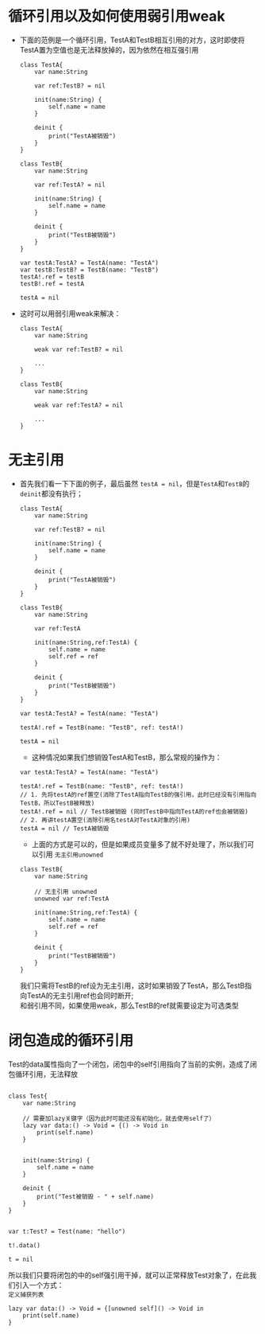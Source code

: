 # 循环引用以及如何使用弱引用weak

- 下面的范例是一个循环引用，TestA和TestB相互引用的对方，这时即使将TestA置为空值也是无法释放掉的，因为依然在相互强引用

  ```sw
  class TestA{
      var name:String
      
      var ref:TestB? = nil
      
      init(name:String) {
          self.name = name
      }
      
      deinit {
          print("TestA被销毁")
      }
  }

  class TestB{
      var name:String
      
      var ref:TestA? = nil
      
      init(name:String) {
          self.name = name
      }
      
      deinit {
          print("TestB被销毁")
      }
  }

  var testA:TestA? = TestA(name: "TestA")
  var testB:TestB? = TestB(name: "TestB")
  testA!.ref = testB
  testB!.ref = testA

  testA = nil
  ```

- 这时可以用弱引用weak来解决：

  ```sw
  class TestA{
      var name:String
      
      weak var ref:TestB? = nil
      
      ...
  }

  class TestB{
      var name:String
      
      weak var ref:TestA? = nil
      
      ...
  }
  ```

#   无主引用

- 首先我们看一下下面的例子，最后虽然 `testA = nil`，但是`TestA`和`TestB`的`deinit`都没有执行；

  ```sw
  class TestA{
      var name:String
      
      var ref:TestB? = nil
      
      init(name:String) {
          self.name = name
      }
      
      deinit {
          print("TestA被销毁")
      }
  }

  class TestB{
      var name:String
      
      var ref:TestA
      
      init(name:String,ref:TestA) {
          self.name = name
          self.ref = ref
      }
      
      deinit {
          print("TestB被销毁")
      }
  }

  var testA:TestA? = TestA(name: "TestA")

  testA!.ref = TestB(name: "TestB", ref: testA!)

  testA = nil
  ```

  - 这种情况如果我们想销毁TestA和TestB，那么常规的操作为：

  ```sw
  var testA:TestA? = TestA(name: "TestA")

  testA!.ref = TestB(name: "TestB", ref: testA!)
  // 1. 先将testA的ref置空(消除了TestA指向TestB的强引用，此时已经没有引用指向TestB，所以TestB被释放)
  testA!.ref = nil // TestB被销毁 (同时TestB中指向TestA的ref也会被销毁)
  // 2. 再讲testA置空(消除引用名testA对TestA对象的引用)
  testA = nil // TestA被销毁
  ```

  - 上面的方式是可以的，但是如果成员变量多了就不好处理了，所以我们可以引用 `无主引用unowned`

  ```sw
  class TestB{
      var name:String
      
      // 无主引用 unowned
      unowned var ref:TestA
      
      init(name:String,ref:TestA) {
          self.name = name
          self.ref = ref
      }
      
      deinit {
          print("TestB被销毁")
      }
  }
  ```

  我们只需将TestB的ref设为无主引用，这时如果销毁了TestA，那么TestB指向TestA的无主引用ref也会同时断开;<br>
  和弱引用不同，如果使用weak，那么TestB的ref就需要设定为可选类型

# 闭包造成的循环引用
  Test的data属性指向了一个闭包，闭包中的self引用指向了当前的实例，造成了闭包循环引用，无法释放

  ```sw

  class Test{
      var name:String
      
      // 需要加lazy关键字（因为此时可能还没有初始化，就去使用self了）
      lazy var data:() -> Void = {() -> Void in
          print(self.name)
      }
      
      
      init(name:String) {
          self.name = name
      }
      
      deinit {
          print("Test被销毁 - " + self.name)
      }
  }


  var t:Test? = Test(name: "hello")

  t!.data()

  t = nil
  ```

  所以我们只要将闭包的中的self强引用干掉，就可以正常释放Test对象了，在此我们引入一个方式：<br>
  `定义捕获列表`

  ```sw
  lazy var data:() -> Void = {[unowned self]() -> Void in
      print(self.name)
  }
  ```